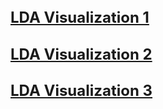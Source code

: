 <a style="font-size:24px" href="https://htmlpreview.github.io/?https://github.com/juleshansen/reddit_jargon/blob/main/img/lda_vis.html"><h2>LDA Visualization 1</h2></a>


<a style="font-size:24px" href="https://htmlpreview.github.io/?https://github.com/juleshansen/reddit_jargon/blob/main/img/lda_vis2.html"><h2>LDA Visualization 2</h2></a>


<a style="font-size:24px" href="https://htmlpreview.github.io/?https://github.com/juleshansen/reddit_jargon/blob/main/img/lda_vis3.html"><h2>LDA Visualization 3</h2></a>